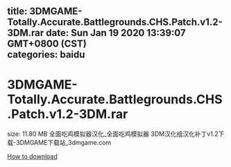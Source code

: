 
title: 3DMGAME-Totally.Accurate.Battlegrounds.CHS.Patch.v1.2-3DM.rar
date: Sun Jan 19 2020 13:39:07 GMT+0800 (CST)    
categories: baidu
---

# 3DMGAME-Totally.Accurate.Battlegrounds.CHS.Patch.v1.2-3DM.rar
size: 11.80 MB
 全面吃鸡模拟器汉化_全面吃鸡模拟器 3DM汉化组汉化补丁v1.2下载-3DMGAME下载站_3dmgame.com
 

[How to download](https://bpcam.bemobtrk.com/go/2ceec3aa-1ca2-46d6-b9ff-aaa5c184517c?jno=1199)